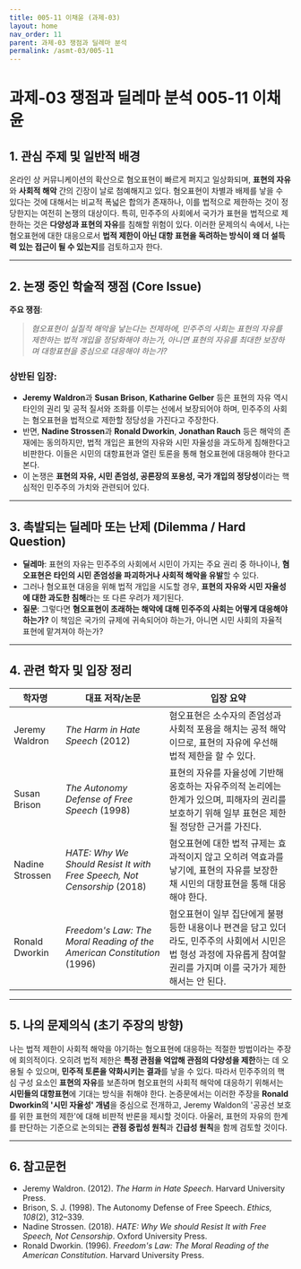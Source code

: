 ```yaml
---
title: 005-11 이채윤 (과제-03)
layout: home
nav_order: 11
parent: 과제-03 쟁점과 딜레마 분석
permalink: /asmt-03/005-11
---
```


# 과제-03 쟁점과 딜레마 분석 005-11 이채윤 

## 1. 관심 주제 및 일반적 배경

온라인 상 커뮤니케이션의 확산으로 혐오표현이 빠르게 퍼지고 일상화되며, **표현의 자유**와 **사회적 해악** 간의 긴장이 날로 첨예해지고 있다. 혐오표현이 차별과 배제를 낳을 수 있다는 것에 대해서는 비교적 폭넓은 합의가 존재하나, 이를 법적으로 제한하는 것이 정당한지는 여전히 논쟁의 대상이다. 특히, 민주주의 사회에서 국가가 표현을 법적으로 제한하는 것은 **다양성과 표현의 자유**를 침해할 위험이 있다. 이러한 문제의식 속에서, 나는 혐오표현에 대한 대응으로서 **법적 제한이 아닌 대항 표현을 독려하는 방식이 왜 더 설득력 있는 접근이 될 수 있는지**를 검토하고자 한다. 

---

## 2. 논쟁 중인 학술적 쟁점 (Core Issue)

**주요 쟁점**:  
> *혐오표현이 실질적 해악을 낳는다는 전제하에, 민주주의 사회는 표현의 자유를 제한하는 법적 개입을 정당화해야 하는가, 아니면 표현의 자유를 최대한 보장하며 대항표현을 중심으로 대응해야 하는가?*

### 상반된 입장:
- **Jeremy Waldron**과 **Susan Brison**, **Katharine Gelber** 등은 표현의 자유 역시 타인의 권리 및 공적 질서와 조화를 이루는 선에서 보장되어야 하며, 민주주의 사회는 혐오표현을 법적으로 제한할 정당성을 가진다고 주장한다. 
- 반면, **Nadine Strossen**과 **Ronald Dworkin**, **Jonathan Rauch** 등은 해악의 존재에는 동의하지만, 법적 개입은 표현의 자유와 시민 자율성을 과도하게 침해한다고 비판한다. 이들은 시민의 대항표현과 열린 토론을 통해 혐오표현에 대응해야 한다고 본다. 
- 이 논쟁은 **표현의 자유, 시민 존엄성, 공론장의 포용성, 국가 개입의 정당성**이라는 핵심적인 민주주의 가치와 관련되어 있다.

---

## 3. 촉발되는 딜레마 또는 난제 (Dilemma / Hard Question)

- **딜레마**: 표현의 자유는 민주주의 사회에서 시민이 가지는 주요 권리 중 하나이나, **혐오표현은 타인의 시민 존엄성을 파괴하거나 사회적 해악을 유발**할 수 있다.
- 그러나 혐오표현 대응을 위해 법적 개입을 시도할 경우, **표현의 자유와 시민 자율성에 대한 과도한 침해**라는 또 다른 우려가 제기된다.
- **질문**: 그렇다면 **혐오표현이 초래하는 해악에 대해 민주주의 사회는 어떻게 대응해야 하는가?** 이 책임은 국가의 규제에 귀속되어야 하는가, 아니면 시민 사회의 자율적 표현에 맡겨져야 하는가?

---

## 4. 관련 학자 및 입장 정리

| 학자명             | 대표 저작/논문                                   | 입장 요약 |
|--------------------|---------------------------------------------------|-----------|
| Jeremy Waldron | *The Harm in Hate Speech* (2012) | 혐오표현은 소수자의 존엄성과 사회적 포용을 해치는 공적 해악이므로, 표현의 자유에 우선해 법적 제한을 할 수 있다. |
| Susan Brison | *The Autonomy Defense of Free Speech* (1998) | 표현의 자유를 자율성에 기반해 옹호하는 자유주의적 논리에는 한계가 있으며, 피해자의 권리를 보호하기 위해 일부 표현은 제한될 정당한 근거를 가진다. |
| Nadine Strossen | *HATE: Why We Should Resist It with Free Speech, Not Censorship* (2018) | 혐오표현에 대한 법적 규제는 효과적이지 않고 오히려 역효과를 낳기에, 표현의 자유를 보장한 채 시민의 대항표현을 통해 대응해야 한다. |
| Ronald Dworkin | *Freedom's Law: The Moral Reading of the American Constitution* (1996) | 혐오표현이 일부 집단에게 불평등한 내용이나 편견을 담고 있더라도, 민주주의 사회에서 시민은 법 형성 과정에 자유롭게 참여할 권리를 가지며 이를 국가가 제한해서는 안 된다. |


---

## 5. 나의 문제의식 (초기 주장의 방향)

나는 법적 제한이 사회적 해악을 야기하는 혐오표현에 대응하는 적절한 방법이라는 주장에 회의적이다. 오히려 법적 제한은 **특정 관점을 억압해 관점의 다양성을 제한**하는 데 오용될 수 있으며, **민주적 토론을 약화시키는 결과**를 낳을 수 있다. 따라서 민주주의의 핵심 구성 요소인 **표현의 자유**를 보존하며 혐오표현의 사회적 해악에 대응하기 위해서는 **시민들의 대항표현**에 기대는 방식을 취해야 한다. 논증문에서는 이러한 주장을 **Ronald Dworkin의 '시민 자율성' 개념**을 중심으로 전개하고, Jeremy Waldon의 '공공선 보호를 위한 표현의 제한'에 대해 비판적 반론을 제시할 것이다. 아울러, 표현의 자유의 한계를 판단하는 기준으로 논의되는 **관점 중립성 원칙**과 **긴급성 원칙**을 함께 검토할 것이다. 

---

## 6. 참고문헌

- Jeremy Waldron. (2012). *The Harm in Hate Speech*. Harvard University Press. 
- Brison, S. J. (1998). The Autonomy Defense of Free Speech. *Ethics, 108*(2), 312–339.
- Nadine Strossen. (2018). *HATE: Why We should Resist It with Free Speech, Not Censorship*. Oxford University Press.  
- Ronald Dworkin. (1996). *Freedom's Law: The Moral Reading of the American Constitution*. Harvard University Press.
